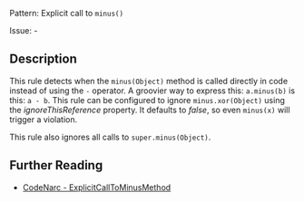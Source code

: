 Pattern: Explicit call to `minus()`

Issue: -

## Description

This rule detects when the `minus(Object)` method is called directly in code instead of using the `-` operator. A groovier way to express this: `a.minus(b)` is this: `a - b`. This rule can be configured to ignore `minus.xor(Object)` using the *ignoreThisReference* property. It defaults to *false*, so even `minus(x)` will trigger a violation.

This rule also ignores all calls to `super.minus(Object)`.

## Further Reading

* [CodeNarc - ExplicitCallToMinusMethod](http://codenarc.sourceforge.net/codenarc-rules-groovyism.html#ExplicitCallToMinusMethod)